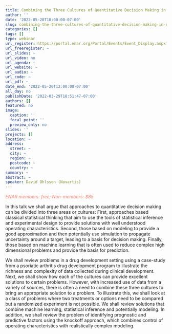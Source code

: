 ```yaml
---
title: Combining the Three Cultures of Quantitative Decision Making in Drug Development
author: ''
date: '2022-05-20T10:00:00-07:00'
slug: combining-the-three-cultures-of-quantitative-decision-making-in-drug-development
categories: []
tags: []
type: webinar
url_register: https://portal.enar.org/Portal/Events/Event_Display.aspx?EventKey=WEB052022
url_freeregister: ~
url_slides: ~
url_video: no
url_agenda: ~
url_website: ~
url_audio: ~
url_code: ~
url_pdf: ~
date_end: '2022-05-20T12:00:00-07:00'
all_day: no
publishDate: '2022-03-29T18:51:47-07:00'
authors: []
featured: no
image:
  caption: ''
  focal_point: ''
  preview_only: no
slides: ''
projects: []
location: ~
address:
  street: ~
  city: ~
  region: ~
  postcode: ~
  country: ~
summary: ~
abstract: ~
speaker: David Ohlssen (Novartis)
---
```

<span style="color: salmon;">*ENAR members: free; Non-members: $85*</span>
<!--more-->
In this talk we shall argue that approaches to quantitative decision making can be divided into three areas or cultures: First, approaches based classical statistical thinking that aim to use the tools of statistical inference and experimental design to provide solutions with well understood operating characteristics. Second, those based on modeling to provide a good approximation and then potentially use simulation to propagate uncertainty around a target, leading to a basis for decision making. Finally, those based on machine learning that is often used to reduce complex high dimensional problems and provide the basis for prediction.  

We shall review problems in a drug development setting using a case-study from a psoriatic arthritis drug development program to illustrate the richness and complexity of data collected during clinical development. Next, we shall show how each of the cultures can provide excellent solutions to certain problems. However, with increased use of data from a variety of sources, there is often a need to combine these three cultures to bring an appropriate solution to a problem. To illustrate this, we shall look at a class of problems where two treatments or options need to be compared but a randomized experiment is not possible. We shall review solutions that combine machine learning, statistical inference and potentially modeling. In addition, we shall review the problem of identifying prognostic and predictive factors using the knockoff approach, which combines control of operating characteristics with realistically complex modeling.
